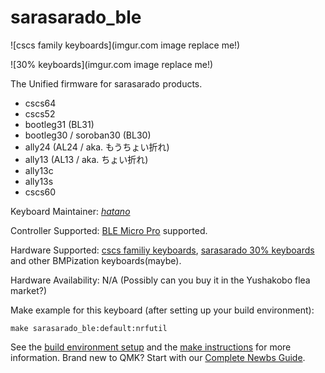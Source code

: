 # sarasarado_ble

![cscs family keyboards](imgur.com image replace me!)

![30% keyboards](imgur.com image replace me!)

The Unified firmware for sarasarado products.
- cscs64
- cscs52
- bootleg31 (BL31)
- bootleg30 / soroban30 (BL30)
- ally24 (AL24 / aka. もうちょい折れ)
- ally13 (AL13 / aka. ちょい折れ)
- ally13c
- ally13s
- cscs60

Keyboard Maintainer: [_hatano_](https://github.com/hatanoh)

Controller Supported: [BLE Micro Pro](https://github.com/sekigon-gonnoc/BLE-Micro-Pro) supported.

Hardware Supported: [cscs familiy keyboards](https://github.com/hatanoh/cscs_family), [sarasarado 30% keyboards](https://github.com/hatanoh/30p) and other BMPization keyboards(maybe).

Hardware Availability: N/A (Possibly can you buy it in the Yushakobo flea market?)

Make example for this keyboard (after setting up your build environment):

    make sarasarado_ble:default:nrfutil

See the [build environment setup](https://docs.qmk.fm/#/getting_started_build_tools) and the [make instructions](https://docs.qmk.fm/#/getting_started_make_guide) for more information. Brand new to QMK? Start with our [Complete Newbs Guide](https://docs.qmk.fm/#/newbs).
